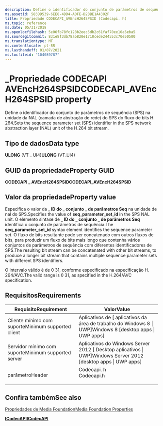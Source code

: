 ```yaml
---
description: Define o identificador do conjunto de parâmetros de sequência (SPS) na unidade da NAL (camada de abstração de rede) do SPS do fluxo de bits H. 264.
ms.assetid: 583DD539-6EE8-4DD4-A0FE-D2BBE1A4302F
title: Propriedade CODECAPI_AVEncH264SPSID (Codecapi. h)
ms.topic: reference
ms.date: 05/31/2018
ms.openlocfilehash: 5e06fb78fc128b2eec5db2c61faf70ee10a5eba5
ms.sourcegitcommit: 831e8f3db78ab820e1710cede244553c70e50500
ms.translationtype: MT
ms.contentlocale: pt-BR
ms.lasthandoff: 01/07/2021
ms.locfileid: "104089787"
---
```

# <a name="codecapi_avench264spsid-property"></a><span data-ttu-id="3623a-103">\_Propriedade CODECAPI AVEncH264SPSID</span><span class="sxs-lookup"><span data-stu-id="3623a-103">CODECAPI\_AVEncH264SPSID property</span></span>

<span data-ttu-id="3623a-104">Define o identificador do conjunto de parâmetros de sequência (SPS) na unidade da NAL (camada de abstração de rede) do SPS do fluxo de bits H. 264.</span><span class="sxs-lookup"><span data-stu-id="3623a-104">Sets the sequence parameter set (SPS) identifier in the SPS network abstraction layer (NAL) unit of the H.264 bit stream.</span></span>

## <a name="data-type"></a><span data-ttu-id="3623a-105">Tipo de dados</span><span class="sxs-lookup"><span data-stu-id="3623a-105">Data type</span></span>

<span data-ttu-id="3623a-106">**ULONG** (VT \_ UI4)</span><span class="sxs-lookup"><span data-stu-id="3623a-106">**ULONG** (VT\_UI4)</span></span>

## <a name="property-guid"></a><span data-ttu-id="3623a-107">GUID da propriedade</span><span class="sxs-lookup"><span data-stu-id="3623a-107">Property GUID</span></span>

<span data-ttu-id="3623a-108">**CODECAPI \_ AVEncH264SPSID**</span><span class="sxs-lookup"><span data-stu-id="3623a-108">**CODECAPI\_AVEncH264SPSID**</span></span>

## <a name="property-value"></a><span data-ttu-id="3623a-109">Valor da propriedade</span><span class="sxs-lookup"><span data-stu-id="3623a-109">Property value</span></span>

<span data-ttu-id="3623a-110">Especifica o valor da **\_ ID do \_ conjunto \_ de parâmetros Seq** na unidade de nal do SPS.</span><span class="sxs-lookup"><span data-stu-id="3623a-110">Specifies the value of **seq\_parameter\_set\_id** in the SPS NAL unit.</span></span> <span data-ttu-id="3623a-111">O elemento sintaxe de **\_ ID do \_ conjunto \_ de parâmetros Seq** identifica o conjunto de parâmetros de sequência.</span><span class="sxs-lookup"><span data-stu-id="3623a-111">The **seq\_parameter\_set\_id** syntax element identifies the sequence parameter set.</span></span> <span data-ttu-id="3623a-112">O fluxo de bits resultante pode ser concatenado com outros fluxos de bits, para produzir um fluxo de bits mais longo que contenha vários conjuntos de parâmetros de sequência com diferentes identificadores de SPS.</span><span class="sxs-lookup"><span data-stu-id="3623a-112">The resulting bit stream can be concatenated with other bit streams, to produce a longer bit stream that contains multiple sequence parameter sets with different SPS identifiers.</span></span>

<span data-ttu-id="3623a-113">O intervalo válido é de 0 31, conforme especificado na especificação H. 264/AVC.</span><span class="sxs-lookup"><span data-stu-id="3623a-113">The valid range is 0 31, as specified in the H.264/AVC specification.</span></span>

## <a name="requirements"></a><span data-ttu-id="3623a-114">Requisitos</span><span class="sxs-lookup"><span data-stu-id="3623a-114">Requirements</span></span>



| <span data-ttu-id="3623a-115">Requisito</span><span class="sxs-lookup"><span data-stu-id="3623a-115">Requirement</span></span> | <span data-ttu-id="3623a-116">Valor</span><span class="sxs-lookup"><span data-stu-id="3623a-116">Value</span></span> |
|-------------------------------------|---------------------------------------------------------------------------------------|
| <span data-ttu-id="3623a-117">Cliente mínimo com suporte</span><span class="sxs-lookup"><span data-stu-id="3623a-117">Minimum supported client</span></span><br/> | <span data-ttu-id="3623a-118">Aplicativos de \[ aplicativos da área de trabalho do Windows 8 \| UWP\]</span><span class="sxs-lookup"><span data-stu-id="3623a-118">Windows 8 \[desktop apps \| UWP apps\]</span></span><br/>                                     |
| <span data-ttu-id="3623a-119">Servidor mínimo com suporte</span><span class="sxs-lookup"><span data-stu-id="3623a-119">Minimum supported server</span></span><br/> | <span data-ttu-id="3623a-120">Aplicativos do Windows Server 2012 \[ Desktop aplicativos \| UWP\]</span><span class="sxs-lookup"><span data-stu-id="3623a-120">Windows Server 2012 \[desktop apps \| UWP apps\]</span></span><br/>                           |
| <span data-ttu-id="3623a-121">parâmetro</span><span class="sxs-lookup"><span data-stu-id="3623a-121">Header</span></span><br/>                   | <dl> <span data-ttu-id="3623a-122"><dt>Codecapi. h</dt></span><span class="sxs-lookup"><span data-stu-id="3623a-122"><dt>Codecapi.h</dt></span></span> </dl> |



## <a name="see-also"></a><span data-ttu-id="3623a-123">Confira também</span><span class="sxs-lookup"><span data-stu-id="3623a-123">See also</span></span>

<dl> <dt>

[<span data-ttu-id="3623a-124">Propriedades de Media Foundation</span><span class="sxs-lookup"><span data-stu-id="3623a-124">Media Foundation Properties</span></span>](media-foundation-properties.md)
</dt> <dt>

[<span data-ttu-id="3623a-125">**ICodecAPI**</span><span class="sxs-lookup"><span data-stu-id="3623a-125">**ICodecAPI**</span></span>](/windows/desktop/api/strmif/nn-strmif-icodecapi)
</dt> </dl>

 

